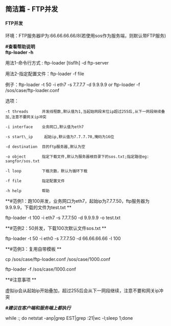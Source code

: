 ## 简洁篇 - FTP并发

#### FTP**并发**

环境：FTP服务器IP为:66.66.66.66/8\(若使用sos作为服务端，则默认带FTP服务\)

**\#查看帮助说明  
  ftp-loader -h**

用法1-命令行方式  : ftp-loader \[tisflh\] -d ftp-server

用法2-指定配置文件：ftp-loader -f file

例子：ftp-loader -t 50 -i eth7 -s 7.7.7.7 -d 9.9.9.9  or  ftp-loader -f /sos/case/ftp-loader.conf

选项：

    -t threads      并发线程数,默认值为1,当起始网段末位ip超过255后,从下一网段继续叠加,注意不要网关ip冲突

    -i interface    业务网口,默认值为eth7

    -s start\_ip     起始ip,默认值为7.7.7.70,掩码为16位

    -d destination  目的ftp服务器,默认为空

    -o object       指定下载文件,默认为服务器根目录下的sos.txt;指定路径eg: sangfor/sos.txt

    -l loop         下载次数，默认为循环下载

    -f file         指定配置文件

    -h help         帮助



**\#范例1：跑100并发，业务网口为eth7，起始ip为7.7.7.50，ftp服务器为9.9.9.9，下载的文件为test.txt**

ftp-loader -t 100 -i eth7 -s 7.7.7.50 -d 9.9.9.9 -o test.txt



**\#范例2：50并发，下载100次默认文件sos.txt**

ftp-loader -t 50 -i eth0 -s 7.7.7.50 -d 66.66.66.66 -l 100



**\#范例3：复用自带模板**

cp /sos/case/ftp-loader.conf /sos/case/1000.conf

ftp-loader -f /sos/case/1000.conf



**\#注意事项  **

虚拟ip会从起始ip开始叠加，超过255后会从下一网段继续，注意不要和网关ip冲突

_**\#建议在客户端和服务端上都执行**_

while :; do netstat -anp\|grep EST\|grep :21\|wc -l;sleep 1;done

